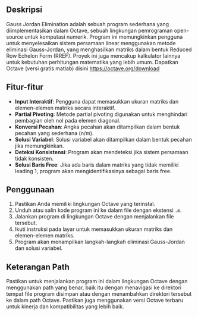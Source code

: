 ## Deskripsi

Gauss Jordan Elimination adalah sebuah program sederhana yang diimplementasikan dalam Octave, sebuah lingkungan pemrograman open-source untuk komputasi numerik. Program ini memungkinkan pengguna untuk menyelesaikan sistem persamaan linear menggunakan metode eliminasi Gauss-Jordan, yang menghasilkan matriks dalam bentuk Reduced Row Echelon Form (RREF). Proyek ini juga mencakup kalkulator lainnya untuk kebutuhan perhitungan matematika yang lebih umum. Dapatkan Octave (versi gratis matlab) disini https://octave.org/download

## Fitur-fitur

- **Input Interaktif**: Pengguna dapat memasukkan ukuran matriks dan elemen-elemen matriks secara interaktif.
- **Partial Pivoting**: Metode partial pivoting digunakan untuk menghindari pembagian oleh nol pada elemen diagonal.
- **Konversi Pecahan**: Angka pecahan akan ditampilkan dalam bentuk pecahan yang sederhana (n/m).
- **Solusi Variabel**: Solusi variabel akan ditampilkan dalam bentuk pecahan jika memungkinkan.
- **Deteksi Konsistensi**: Program akan mendeteksi jika sistem persamaan tidak konsisten.
- **Solusi Baris Free**: Jika ada baris dalam matriks yang tidak memiliki leading 1, program akan mengidentifikasinya sebagai baris free.

## Penggunaan

1. Pastikan Anda memiliki lingkungan Octave yang terinstal.
2. Unduh atau salin kode program ini ke dalam file dengan ekstensi `.m`.
3. Jalankan program di lingkungan Octave dengan menjalankan file tersebut.
4. Ikuti instruksi pada layar untuk memasukkan ukuran matriks dan elemen-elemen matriks.
5. Program akan menampilkan langkah-langkah eliminasi Gauss-Jordan dan solusi variabel.

## Keterangan Path

Pastikan untuk menjalankan program ini dalam lingkungan Octave dengan menggunakan path yang benar, baik itu dengan menavigasi ke direktori tempat file program disimpan atau dengan menambahkan direktori tersebut ke dalam path Octave. Pastikan juga menggunakan versi Octave terbaru untuk kinerja dan kompatibilitas yang lebih baik.
